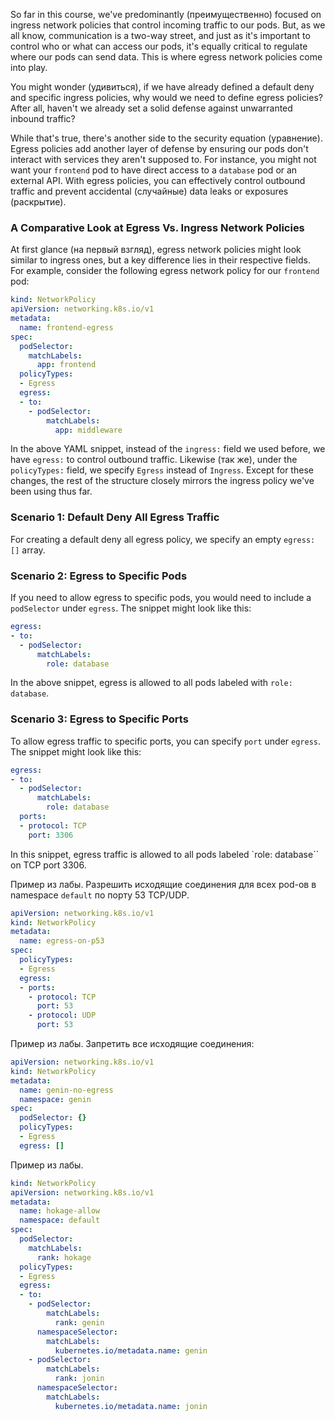 So far in this course, we've predominantly (преимущественно) focused on ingress network policies that control incoming traffic to our pods. But, as we all know, communication is a two-way street, and just as it's important to control who or what can access our pods, it's equally critical to regulate where our pods can send data. This is where egress network policies come into play.

You might wonder (удивиться), if we have already defined a default deny and specific ingress policies, why would we need to define egress policies? After all, haven't we already set a solid defense against unwarranted inbound traffic?

While that's true, there's another side to the security equation (уравнение). Egress policies add another layer of defense by ensuring our pods don't interact with services they aren't supposed to. For instance, you might not want your `frontend` pod to have direct access to a `database` pod or an external API. With egress policies, you can effectively control outbound traffic and prevent accidental (случайные) data leaks or exposures (раскрытие).

### A Comparative Look at Egress Vs. Ingress Network Policies

At first glance (на первый взгляд), egress network policies might look similar to ingress ones, but a key difference lies in their respective fields. For example, consider the following egress network policy for our `frontend` pod:

```yaml
kind: NetworkPolicy
apiVersion: networking.k8s.io/v1
metadata:
  name: frontend-egress
spec:
  podSelector:
    matchLabels:
      app: frontend
  policyTypes:
  - Egress
  egress:
  - to:
    - podSelector:
        matchLabels:
          app: middleware
```

In the above YAML snippet, instead of the `ingress:` field we used before, we have `egress:` to control outbound traffic. Likewise (так же), under the `policyTypes:` field, we specify `Egress` instead of `Ingress`. Except for these changes, the rest of the structure closely mirrors the ingress policy we've been using thus far.

### Scenario 1: Default Deny All Egress Traffic
For creating a default deny all egress policy, we specify an empty `egress: []` array.

### Scenario 2: Egress to Specific Pods
If you need to allow egress to specific pods, you would need to include a `podSelector` under `egress`. The snippet might look like this:

```yaml
egress:
- to:
  - podSelector:
      matchLabels:
        role: database
```

In the above snippet, egress is allowed to all pods labeled with `role: database`.

### Scenario 3: Egress to Specific Ports
To allow egress traffic to specific ports, you can specify `port` under `egress`. The snippet might look like this:

```yaml
egress:
- to:
  - podSelector:
      matchLabels:
        role: database
  ports:
  - protocol: TCP
    port: 3306
```

In this snippet, egress traffic is allowed to all pods labeled `role: database`` on TCP port 3306.

Пример из лабы. Разрешить исходящие соединения для всех pod-ов в namespace `default` по порту 53 TCP/UDP.

```yaml
apiVersion: networking.k8s.io/v1
kind: NetworkPolicy
metadata:
  name: egress-on-p53
spec:
  policyTypes:
  - Egress
  egress:
  - ports:
    - protocol: TCP
      port: 53
    - protocol: UDP
      port: 53
```

Пример из лабы. Запретить все исходящие соединения:

```yaml
apiVersion: networking.k8s.io/v1
kind: NetworkPolicy
metadata:
  name: genin-no-egress
  namespace: genin
spec:
  podSelector: {}
  policyTypes:
  - Egress
  egress: []
```

Пример из лабы.

```yaml
kind: NetworkPolicy
apiVersion: networking.k8s.io/v1
metadata:
  name: hokage-allow
  namespace: default
spec:
  podSelector:
    matchLabels:
      rank: hokage
  policyTypes:
  - Egress
  egress:
  - to:
    - podSelector:
        matchLabels:
          rank: genin
      namespaceSelector:
        matchLabels:
          kubernetes.io/metadata.name: genin
    - podSelector:
        matchLabels:
          rank: jonin
      namespaceSelector:
        matchLabels:
          kubernetes.io/metadata.name: jonin
```
